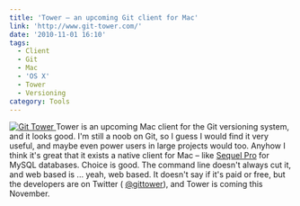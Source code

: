 ```yaml
---
title: 'Tower – an upcoming Git client for Mac'
link: 'http://www.git-tower.com/'
date: '2010-11-01 16:10'
tags:
  - Client
  - Git
  - Mac
  - 'OS X'
  - Tower
  - Versioning
category: Tools
---
```


[ ![Git Tower](http://www.git-tower.com/img/screenshots/history_list_big.jpg "Git Tower") ](http://www.git-tower.com/) Tower is an upcoming Mac client for the Git versioning system, and it looks good. I'm still a noob on Git, so I guess I would find it very useful, and maybe even power users in large projects would too. Anyhow I think it's great that it exists a native client for Mac – like [Sequel Pro](http://www.sequelpro.com/) for MySQL databases. Choice is good. The command line doesn't always cut it, and web based is ... yeah, web based. It doesn't say if it's paid or free, but the developers are on Twitter ( [@gittower](http://twitter.com/gittower)), and Tower is coming this November.
